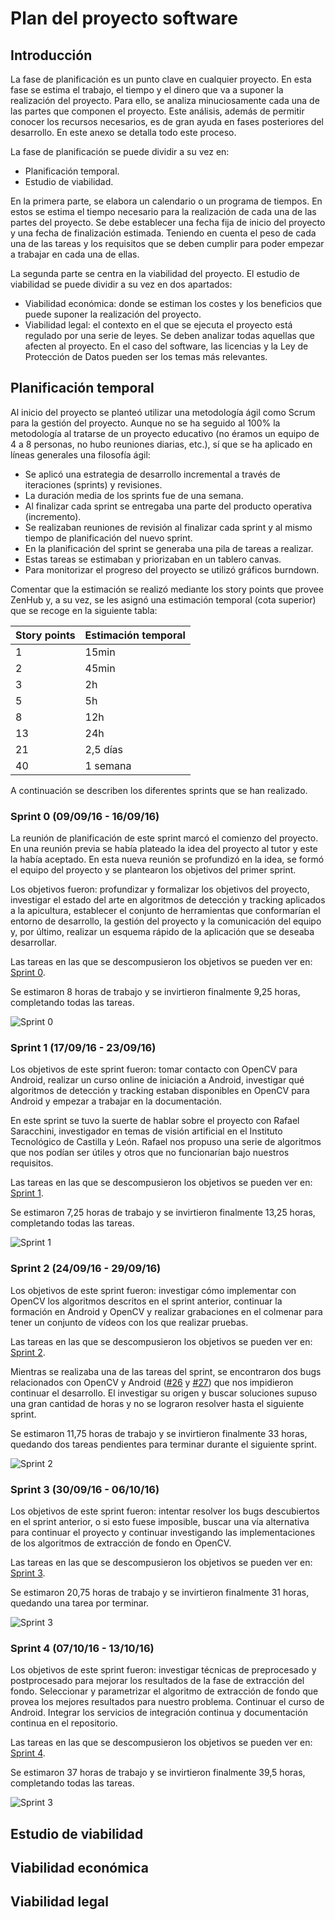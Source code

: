 Plan del proyecto software
==========================

Introducción
------------

La fase de planificación es un punto clave en cualquier proyecto. En esta fase se estima el trabajo, el tiempo y el dinero que va a suponer la realización del proyecto. Para ello, se analiza minuciosamente cada una de las partes que componen el proyecto. Este análisis, además de permitir conocer los recursos necesarios, es de gran ayuda en fases posteriores del desarrollo. En este anexo se detalla todo este proceso.

La fase de planificación se puede dividir a su vez en:

- Planificación temporal.
- Estudio de viabilidad.

En la primera parte, se elabora un calendario o un programa de tiempos. En estos se estima el tiempo necesario para la realización de cada una de las partes del proyecto. Se debe establecer una fecha fija de inicio del proyecto y una fecha de finalización estimada. Teniendo en cuenta el peso de cada una de las tareas y los requisitos que se deben cumplir para poder empezar a trabajar en cada una de ellas.

La segunda parte se centra en la viabilidad del proyecto. El estudio de viabilidad se puede dividir a su vez en dos apartados:

- Viabilidad económica: donde se estiman los costes y los beneficios que puede suponer la realización del proyecto.
- Viabilidad legal: el contexto en el que se ejecuta el proyecto está regulado por una serie de leyes. Se deben analizar todas aquellas que afecten al proyecto. En el caso del software, las licencias y la Ley de Protección de Datos pueden ser los temas más relevantes.

Planificación temporal
----------------------

Al inicio del proyecto se planteó utilizar una metodología ágil como Scrum para la gestión del proyecto. Aunque no se ha seguido al 100% la metodología al tratarse de un proyecto educativo (no éramos un equipo de 4 a 8 personas, no hubo reuniones diarias, etc.), sí que se ha aplicado en líneas generales una filosofía ágil:

- Se aplicó una estrategia de desarrollo incremental a través de iteraciones (sprints) y revisiones.
- La duración media de los sprints fue de una semana.
- Al finalizar cada sprint se entregaba una parte del producto operativa (incremento).
- Se realizaban reuniones de revisión al finalizar cada sprint y al mismo tiempo de planificación del nuevo sprint.
- En la planificación del sprint se generaba una pila de tareas a realizar.
- Estas tareas se estimaban y priorizaban en un tablero canvas.
- Para monitorizar el progreso del proyecto se utilizó gráficos burndown.

Comentar que la estimación se realizó mediante los story points que provee ZenHub y, a su vez, se les asignó una estimación temporal (cota superior) que se recoge en la siguiente tabla:

| Story points | Estimación temporal |
|----|----------|
| 1  | 15min    |
| 2  | 45min    |
| 3  | 2h       |
| 5  | 5h       |
| 8  | 12h      |
| 13 | 24h      |
| 21 | 2,5 días |
| 40 | 1 semana |


A continuación se describen los diferentes sprints que se han realizado.

### Sprint 0 (09/09/16 - 16/09/16)

La reunión de planificación de este sprint marcó el comienzo del proyecto. En una reunión previa se había plateado la idea del proyecto al tutor y este la había aceptado. En esta nueva reunión se profundizó en la idea, se formó el equipo del proyecto y se plantearon los objetivos del primer sprint.

Los objetivos fueron: profundizar y formalizar los objetivos del proyecto, investigar el estado del arte en algoritmos de detección y tracking aplicados a la apicultura, establecer el conjunto de herramientas que conformarían el entorno de desarrollo, la gestión del proyecto y la comunicación del equipo y, por último, realizar un esquema rápido de la aplicación que se deseaba desarrollar.

Las tareas en las que se descompusieron los objetivos se pueden ver en: [Sprint 0](https://github.com/davidmigloz/go-bees/milestone/1?closed=1).

Se estimaron 8 horas de trabajo y se invirtieron finalmente 9,25 horas, completando todas las tareas.

![Sprint 0](https://raw.githubusercontent.com/davidmigloz/go-bees/master/docs/img/burndowns/sprint0.png)

### Sprint 1 (17/09/16 - 23/09/16)

Los objetivos de este sprint fueron: tomar contacto con OpenCV para Android, realizar un curso online de iniciación a Android, investigar qué algoritmos de detección y tracking estaban disponibles en OpenCV para Android y empezar a trabajar en la documentación.

En este sprint se tuvo la suerte de hablar sobre el proyecto con Rafael Saracchini, investigador en temas de visión artificial en el Instituto Tecnológico de Castilla y León. Rafael nos propuso una serie de algoritmos que nos podían ser útiles y otros que no funcionarían bajo nuestros requisitos.

Las tareas en las que se descompusieron los objetivos se pueden ver en: [Sprint 1](https://github.com/davidmigloz/go-bees/milestone/2?closed=1).

Se estimaron 7,25 horas de trabajo y se invirtieron finalmente 13,25 horas, completando todas las tareas.

![Sprint 1](https://raw.githubusercontent.com/davidmigloz/go-bees/master/docs/img/burndowns/sprint1.png)

### Sprint 2 (24/09/16 - 29/09/16)

Los objetivos de este sprint fueron: investigar cómo implementar con OpenCV los algoritmos descritos en el sprint anterior, continuar la formación en Android y OpenCV y realizar grabaciones en el colmenar para tener un conjunto de vídeos con los que realizar pruebas.

Las tareas en las que se descompusieron los objetivos se pueden ver en: [Sprint 2](https://github.com/davidmigloz/go-bees/milestone/3?closed=1).

Mientras se realizaba una de las tareas del sprint, se encontraron dos bugs relacionados con OpenCV y Android ([#26](https://github.com/davidmigloz/go-bees/issues/26) y [#27](https://github.com/davidmigloz/go-bees/issues/27)) que nos impidieron continuar el desarrollo. El investigar su origen y buscar soluciones supuso una gran cantidad de horas y no se lograron resolver hasta el siguiente sprint.

Se estimaron 11,75 horas de trabajo y se invirtieron finalmente 33 horas, quedando dos tareas pendientes para terminar durante el siguiente sprint.

![Sprint 2](https://raw.githubusercontent.com/davidmigloz/go-bees/master/docs/img/burndowns/sprint2.png)

### Sprint 3 (30/09/16 - 06/10/16)

Los objetivos de este sprint fueron: intentar resolver los bugs descubiertos en el sprint anterior, o si esto fuese imposible, buscar una vía alternativa para continuar el proyecto y continuar investigando las implementaciones de los algoritmos de extracción de fondo en OpenCV.

Las tareas en las que se descompusieron los objetivos se pueden ver en: [Sprint 3](https://github.com/davidmigloz/go-bees/milestone/4?closed=1).

Se estimaron 20,75 horas de trabajo y se invirtieron finalmente 31 horas, quedando una tarea por terminar.

![Sprint 3](https://raw.githubusercontent.com/davidmigloz/go-bees/master/docs/img/burndowns/sprint3.png)

### Sprint 4 (07/10/16 - 13/10/16)

Los objetivos de este sprint fueron: investigar técnicas de preprocesado y postprocesado para mejorar los resultados de la fase de extracción del fondo. Seleccionar y parametrizar el algoritmo de extracción de fondo que provea los mejores resultados para nuestro problema. Continuar el curso de Android. Integrar los servicios de integración continua y documentación continua en el repositorio.

Las tareas en las que se descompusieron los objetivos se pueden ver en: [Sprint 4](https://github.com/davidmigloz/go-bees/milestone/5?closed=1).

Se estimaron 37 horas de trabajo y se invirtieron finalmente 39,5 horas, completando todas las tareas.

![Sprint 3](https://raw.githubusercontent.com/davidmigloz/go-bees/master/docs/img/burndowns/sprint4.png)



Estudio de viabilidad
---------------------

## Viabilidad económica

## Viabilidad legal